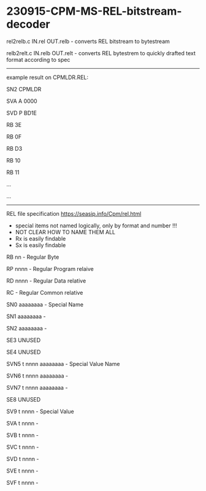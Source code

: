 # 230915-CPM-MS-REL-bitstream-decoder

rel2relb.c IN.rel OUT.relb - converts REL bitstream to bytestream

relb2relt.c IN.relb OUT.relt - converts REL bytestrem to quickly drafted text format according to spec

---

example result on CPMLDR.REL:

SN2 CPMLDR

SVA A 0000

SVD P BD1E

RB 3E

RB 0F

RB D3

RB 10

RB 11

...

...


---

REL file specification
https://seasip.info/Cpm/rel.html

- special items not named logically, only by format and number !!!
- NOT CLEAR HOW TO NAME THEM ALL
- Rx is easily findable
- Sx is easily findable


RB nn         - Regular Byte

RP nnnn       - Regular Program relaive

RD nnnn       - Regular Data relative

RC            - Regular Common relative


SN0 aaaaaaaa  - Special Name

SN1 aaaaaaaa  -

SN2 aaaaaaaa  -

SE3 UNUSED

SE4 UNUSED

SVN5 t nnnn aaaaaaaa - Special Value Name

SVN6 t nnnn aaaaaaaa - 

SVN7 t nnnn aaaaaaaa - 

SE8 UNUSED

SV9 t nnnn    - Special Value

SVA t nnnn    -

SVB t nnnn    -

SVC t nnnn    -

SVD t nnnn    -

SVE t nnnn    -

SVF t nnnn    -

